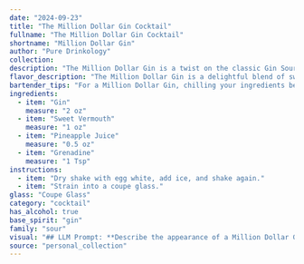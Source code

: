 ```yaml
---
date: "2024-09-23"
title: "The Million Dollar Gin Cocktail"
fullname: "The Million Dollar Gin Cocktail"
shortname: "Million Dollar Gin"
author: "Pure Drinkology"
collection:
description: "The Million Dollar Gin is a twist on the classic Gin Sour, a cocktail family known for its tart, refreshing balance of gin, citrus, and sweetener.  Its origins remain unclear, but it likely emerged in the mid-20th century as a playful take on the classic, incorporating tropical pineapple and vibrant grenadine. "
flavor_description: "The Million Dollar Gin is a delightful blend of sweet and tart. The gin's juniper notes dance with the sweetness of the vermouth and pineapple juice, creating a harmonious base. A touch of grenadine adds a delicate floral sweetness and a vibrant red hue. The overall taste profile is refreshing, slightly fruity, and balanced, with a subtle gin backbone that lingers on the palate. "
bartender_tips: "For a Million Dollar Gin, chilling your ingredients beforehand is key. Use high-quality gin and vermouth for a smoother, more complex taste. Shake vigorously with ice to ensure proper dilution and a frosty finish. Don't over-pour the grenadine; a splash is all you need for a beautiful color gradient. Garnish with a pineapple wedge and a maraschino cherry for a classic touch. "
ingredients:
  - item: "Gin"
    measure: "2 oz"
  - item: "Sweet Vermouth"
    measure: "1 oz"
  - item: "Pineapple Juice"
    measure: "0.5 oz"
  - item: "Grenadine"
    measure: "1 Tsp"
instructions:
  - item: "Dry shake with egg white, add ice, and shake again."
  - item: "Strain into a coupe glass."
glass: "Coupe Glass"
category: "cocktail"
has_alcohol: true
base_spirit: "gin"
family: "sour"
visual: "## LLM Prompt: **Describe the appearance of a Million Dollar Gin cocktail. It is made with gin, sweet vermouth, pineapple juice, and grenadine. Consider the following:*** **Color:** What is the overall hue of the drink? Is it a single color or a gradient? * **Clarity:** Is it clear, cloudy, or somewhere in between?* **Texture:** Are there any visible layers, foam, or other textural elements? * **Garnish:**  What garnish, if any, is traditionally used for this cocktail? How does it contribute to the visual appeal?**Bonus:** * **How does the appearance of the Million Dollar Gin compare to other cocktails like the Gin & Tonic or the Manhattan?*** **What other elements of the cocktail's presentation (e.g., glassware, ice) enhance its visual appeal?** **Please provide a detailed description of the Million Dollar Gin cocktail's appearance based on the above considerations.** "
source: "personal_collection"
---
```


